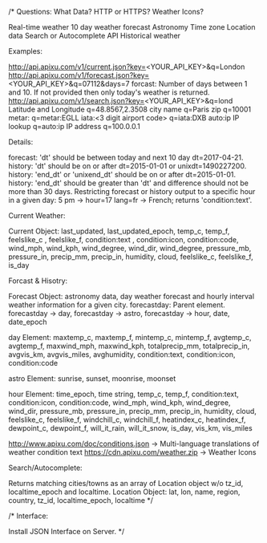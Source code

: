 /*
Questions:
What Data? HTTP or HTTPS? Weather Icons?


Real-time weather
10 day weather forecast
Astronomy
Time zone
Location data
Search or Autocomplete API
Historical weather


Examples:

http://api.apixu.com/v1/current.json?key=<YOUR_API_KEY>&q=London
http://api.apixu.com/v1/forecast.json?key=<YOUR_API_KEY>&q=07112&days=7
forcast: Number of days between 1 and 10. If not provided then only today's weather is returned.
http://api.apixu.com/v1/search.json?key=<YOUR_API_KEY>&q=lond
Latitude and Longitude q=48.8567,2.3508
city name q=Paris
zip q=10001
metar:<metar code> q=metar:EGLL
iata:<3 digit airport code> q=iata:DXB
auto:ip IP lookup q=auto:ip
IP address q=100.0.0.1


Details:

forecast: 'dt' should be between today and next 10 day dt=2017-04-21.
history: 'dt' should be on or after dt=2015-01-01 or unixdt=1490227200.
history: 'end_dt' or 'unixend_dt' should be on or after dt=2015-01-01.
history: 'end_dt' should be greater than 'dt' and difference should not be more than 30 days.
Restricting forecast or history output to a specific hour in a given day: 5 pm -> hour=17
lang=fr -> French; returns 'condition:text'.


Current Weather:

Current Object: last_updated, last_updated_epoch, temp_c, temp_f, feelslike_c	, feelslike_f,
condition:text	, condition:icon, condition:code, wind_mph, wind_kph, wind_degree, wind_dir, wind_degree,
pressure_mb, pressure_in, precip_mm, precip_in, humidity, cloud, feelslike_c, feelslike_f, is_day


Forcast & Hisotry:

Forecast Object: astronomy data, day weather forecast and hourly interval weather information for a given city.
forecastday: Parent element. forecastday -> day, forecastday -> astro, forecastday -> hour, date, date_epoch

day Element: maxtemp_c, maxtemp_f, mintemp_c, mintemp_f, avgtemp_c, avgtemp_f, maxwind_mph, maxwind_kph,
totalprecip_mm, totalprecip_in, avgvis_km, avgvis_miles, avghumidity, condition:text, condition:icon, condition:code

astro Element: sunrise, sunset, moonrise, moonset

hour Element: time_epoch, time	string, temp_c, temp_f, condition:text, condition:icon, condition:code, wind_mph, 
wind_kph, wind_degree, wind_dir, pressure_mb, pressure_in, precip_mm, precip_in, humidity, cloud, feelslike_c, 
feelslike_f, windchill_c, windchill_f, heatindex_c, heatindex_f, dewpoint_c, dewpoint_f, will_it_rain, will_it_snow,
is_day, vis_km, vis_miles

http://www.apixu.com/doc/conditions.json -> Multi-language translations of weather condition text
https://cdn.apixu.com/weather.zip -> Weather Icons


Search/Autocomplete:

Returns matching cities/towns as an array of Location object w/o tz_id, localtime_epoch and localtime.
Location Object: lat, lon, name, region, country, tz_id, localtime_epoch, localtime
*/

/*
Interface:

Install JSON Interface on Server.
*/
